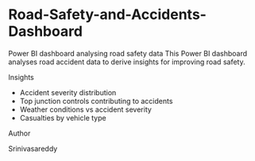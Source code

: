 # Road-Safety-and-Accidents-Dashboard
Power BI dashboard analysing  road safety data 
This Power BI dashboard analyses road accident data to derive insights for improving road safety.

Insights

- Accident severity distribution
- Top junction controls contributing to accidents
- Weather conditions vs accident severity
- Casualties by vehicle type

Author

Srinivasareddy
